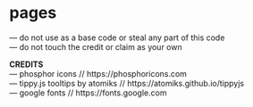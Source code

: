 # pages
<p>— do not use as a base code or steal any part of this code
<br>
  — do not touch the credit or claim as your own</p>
<p><b>CREDITS</b>
<br>
  — phosphor icons // https://phosphoricons.com
<br>
  — tippy.js tooltips by atomiks // https://atomiks.github.io/tippyjs
<br>
  — google fonts // https://fonts.google.com</p>
